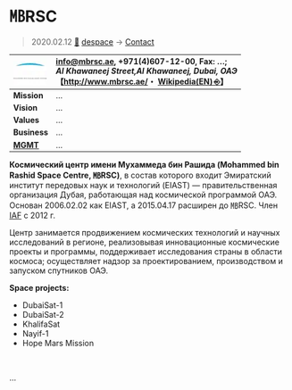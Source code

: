 # ㎆RSC
> 2020.02.12 [🚀](../../index/index.md) [despace](../index.md) → [Contact](../contact.md)

|[![](../f/contact/m/mbrsc_logo1_thumb.webp)](../f/contact/m/mbrsc_logo1.webp)|<info@mbrsc.ae>, +971(4)607-12-00, Fax: …;<br> *Al Khawaneej Street,Al Khawaneej, Dubai, ОАЭ*<br> 【<http://www.mbrsc.ae/>・ [Wikipedia(EN) ⎆](https://en.wikipedia.org/wiki/Mohammed_bin_Rashid_Space_Centre)】|
|:--|:--|
|**Mission**|…|
|**Vision**|…|
|**Values**|…|
|**Business**|…|
|**[MGMT](../mgmt.md)**|…|

**Космический центр имени Мухаммеда бин Рашида (Mohammed bin Rashid Space Centre, ㎆RSC)**, в состав которого входит Эмиратский институт передовых наук и технологий (EIAST) — правительственная организация Дубая, работающая над космической программой ОАЭ. Основан 2006.02.02 как EIAST, а 2015.04.17 расширен до ㎆RSC. Член [IAF](iaf.md) с 2012 г.

Центр занимается продвижением космических технологий и научных исследований в регионе, реализовывая инновационные космические проекты и программы, поддерживает исследования страны в области космоса; осуществляет надзор за проектированием, производством и запуском спутников ОАЭ.

**Space projects:**

   - DubaiSat-1
   - DubaiSat-2
   - KhalifaSat
   - Nayif-1
   - Hope Mars Mission


<p style="page-break-after:always"> </p>

…
